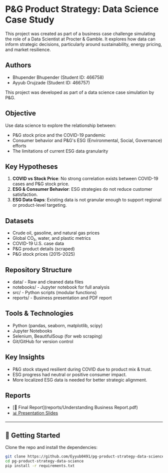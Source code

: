 # P&G Product Strategy: Data Science Case Study

This project was created as part of a business case challenge simulating the role of a Data Scientist at Procter & Gamble. It explores how data can inform strategic decisions, particularly around sustainability, energy pricing, and market resilience.

## Authors
- Bhupender Bhupender (Student ID: 466758)
- Ayyub Orujzade (Student ID: 466757)

This project was developed as part of a data science case simulation by P&G.

## Objective

Use data science to explore the relationship between:
- P&G stock price and the COVID-19 pandemic
- Consumer behavior and P&G's ESG (Environmental, Social, Governance) efforts
- The limitations of current ESG data granularity

## Key Hypotheses

1. **COVID vs Stock Price**: No strong correlation exists between COVID-19 cases and P&G stock price.
2. **ESG & Consumer Behavior**: ESG strategies do not reduce customer satisfaction.
3. **ESG Data Gaps**: Existing data is not granular enough to support regional or product-level targeting.

## Datasets

- Crude oil, gasoline, and natural gas prices
- Global CO₂, water, and plastic metrics
- COVID-19 U.S. case data
- P&G product details (scraped)
- P&G stock prices (2015–2025)

## Repository Structure

- data/ - Raw and cleaned data files
- notebooks/ - Jupyter notebook for full analysis
- src/ - Python scripts (modular functions)
- reports/ - Business presentation and PDF report

## Tools & Technologies

- Python (pandas, seaborn, matplotlib, scipy)
- Jupyter Notebooks
- Selenium, BeautifulSoup (for web scraping)
- Git/GitHub for version control

## Key Insights

- P&G stock stayed resilient during COVID due to product mix & trust.
- ESG progress had neutral or positive consumer impact.
- More localized ESG data is needed for better strategic alignment.

## Reports

- [📘 Final Report](reports/Understanding Business Report.pdf)
- [📊 Presentation Slides](reports/P&G%20final.pptx)

---

## 🚀 Getting Started

Clone the repo and install the dependencies:

```bash
git clone https://github.com/Eyyub0491/pg-product-strategy-data-science.git
cd pg-product-strategy-data-science
pip install -r requirements.txt
